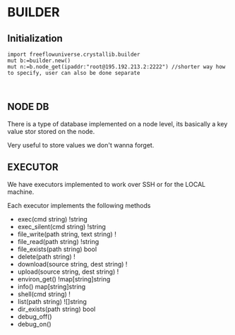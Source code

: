 # BUILDER

## Initialization

```golang
import freeflowuniverse.crystallib.builder
mut b:=builder.new()
mut n:=b.node_get(ipaddr:"root@195.192.213.2:2222") //shorter way how to specify, user can also be done separate



```

## NODE DB

There is a type of database implemented on a node level, its basically a key value stor stored on the node.

Very useful to store values we don't wanna forget.

## EXECUTOR

We have executors implemented to work over SSH or for the LOCAL machine.

Each executor implements the following methods

- exec(cmd string) !string
- exec_silent(cmd string) !string
- file_write(path string, text string) !
- file_read(path string) !string
- file_exists(path string) bool
- delete(path string) !
- download(source string, dest string) !
- upload(source string, dest string) !
- environ_get() !map[string]string
- info() map[string]string
- shell(cmd string) !
- list(path string) ![]string
- dir_exists(path string) bool
- debug_off()
- debug_on()

